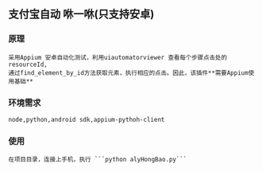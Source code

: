 ## 支付宝自动 咻一咻(只支持安卓)

### 原理
    采用Appium 安卓自动化测试，利用uiautomatorviewer 查看每个步骤点击处的resourceId,
    通过find_element_by_id方法获取元素，执行相应的点击。因此，该插件**需要Appium使用基础**


### 环境需求
    node,python,android sdk,appium-pythoh-client

### 使用
    在项目目录，连接上手机，执行 ```python alyHongBao.py```


